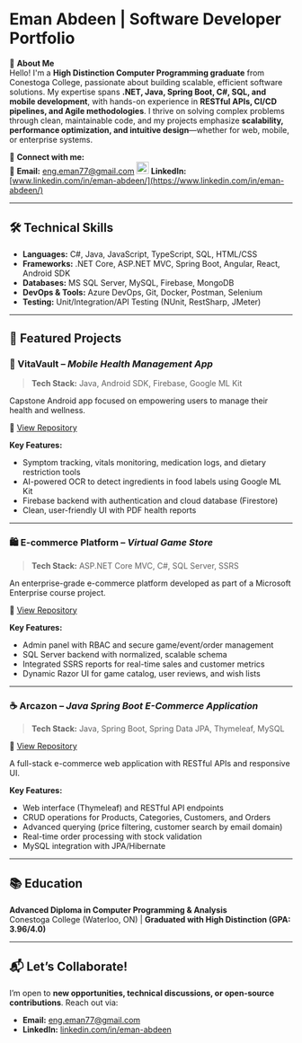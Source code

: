 # Eman Abdeen | Software Developer Portfolio

👋 **About Me**  
Hello! I'm a **High Distinction Computer Programming graduate** from Conestoga College, passionate about building scalable, efficient software solutions. My expertise spans **.NET, Java, Spring Boot, C#, SQL, and mobile development**, with hands-on experience in **RESTful APIs, CI/CD pipelines, and Agile methodologies**. I thrive on solving complex problems through clean, maintainable code, and my projects emphasize **scalability, performance optimization, and intuitive design**—whether for web, mobile, or enterprise systems.

🔗 **Connect with me:**  
📧 **Email:** eng.eman77@gmail.com
[<img src="https://img.icons8.com/fluent/24/000000/linkedin.png" alt="LinkedIn" width="22"/>](https://www.linkedin.com/in/eman-abdeen/) **LinkedIn:** [www.linkedin.com/in/eman-abdeen/](https://www.linkedin.com/in/eman-abdeen/)
  

---

## 🛠️ Technical Skills  
- **Languages:** C#, Java, JavaScript, TypeScript, SQL, HTML/CSS  
- **Frameworks:** .NET Core, ASP.NET MVC, Spring Boot, Angular, React, Android SDK  
- **Databases:** MS SQL Server, MySQL, Firebase, MongoDB  
- **DevOps & Tools:** Azure DevOps, Git, Docker, Postman, Selenium  
- **Testing:** Unit/Integration/API Testing (NUnit, RestSharp, JMeter)  

---

## 📂 Featured Projects  

### 📱 VitaVault – *Mobile Health Management App*  
> **Tech Stack:** Java, Android SDK, Firebase, Google ML Kit  

Capstone Android app focused on empowering users to manage their health and wellness.  

🔗 [View Repository](https://github.com/emanabdeen/VitaVault)  

**Key Features:**  
- Symptom tracking, vitals monitoring, medication logs, and dietary restriction tools  
- AI-powered OCR to detect ingredients in food labels using Google ML Kit  
- Firebase backend with authentication and cloud database (Firestore)  
- Clean, user-friendly UI with PDF health reports  

---

### 🛍 E-commerce Platform – *Virtual Game Store*  
> **Tech Stack:** ASP.NET Core MVC, C#, SQL Server, SSRS  

An enterprise-grade e-commerce platform developed as part of a Microsoft Enterprise course project.  

🔗 [View Repository](https://github.com/emanabdeen/InsightApp)  

**Key Features:**  
- Admin panel with RBAC and secure game/event/order management  
- SQL Server backend with normalized, scalable schema  
- Integrated SSRS reports for real-time sales and customer metrics  
- Dynamic Razor UI for game catalog, user reviews, and wish lists  

---

### ☕ Arcazon – *Java Spring Boot E-Commerce Application*  
> **Tech Stack:** Java, Spring Boot, Spring Data JPA, Thymeleaf, MySQL  

🔗 [View Repository](https://github.com/emanabdeen/Spring_Boot_Java_Arcazon)  

A full-stack e-commerce web application with RESTful APIs and responsive UI.  

**Key Features:**  
- Web interface (Thymeleaf) and RESTful API endpoints  
- CRUD operations for Products, Categories, Customers, and Orders  
- Advanced querying (price filtering, customer search by email domain)  
- Real-time order processing with stock validation  
- MySQL integration with JPA/Hibernate  

---

## 📚 Education  
**Advanced Diploma in Computer Programming & Analysis**  
Conestoga College (Waterloo, ON) | **Graduated with High Distinction (GPA: 3.96/4.0)**  

---

## 📬 Let’s Collaborate!  
I’m open to **new opportunities, technical discussions, or open-source contributions**. Reach out via:  
- **Email:** eng.eman77@gmail.com  
- **LinkedIn:** [linkedin.com/in/eman-abdeen](https://www.linkedin.com/in/eman-abdeen/)  

